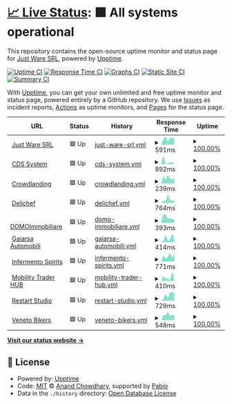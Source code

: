 # [📈 Live Status](https://JustWareSRL.github.io/JustWareUpptime): <!--live status--> **🟩 All systems operational**

This repository contains the open-source uptime monitor and status page for [Just Ware SRL](justware.it), powered by [Upptime](https://github.com/upptime/upptime).

[![Uptime CI](https://github.com/JustWareSRL/JustWareUpptime/workflows/Uptime%20CI/badge.svg)](https://github.com/JustWareSRL/JustWareUpptime/actions?query=workflow%3A%22Uptime+CI%22)
[![Response Time CI](https://github.com/JustWareSRL/JustWareUpptime/workflows/Response%20Time%20CI/badge.svg)](https://github.com/JustWareSRL/JustWareUpptime/actions?query=workflow%3A%22Response+Time+CI%22)
[![Graphs CI](https://github.com/JustWareSRL/JustWareUpptime/workflows/Graphs%20CI/badge.svg)](https://github.com/JustWareSRL/JustWareUpptime/actions?query=workflow%3A%22Graphs+CI%22)
[![Static Site CI](https://github.com/JustWareSRL/JustWareUpptime/workflows/Static%20Site%20CI/badge.svg)](https://github.com/JustWareSRL/JustWareUpptime/actions?query=workflow%3A%22Static+Site+CI%22)
[![Summary CI](https://github.com/JustWareSRL/JustWareUpptime/workflows/Summary%20CI/badge.svg)](https://github.com/JustWareSRL/JustWareUpptime/actions?query=workflow%3A%22Summary+CI%22)

With [Upptime](https://upptime.js.org), you can get your own unlimited and free uptime monitor and status page, powered entirely by a GitHub repository. We use [Issues](https://github.com/JustWareSRL/JustWareUpptime/issues) as incident reports, [Actions](https://github.com/JustWareSRL/JustWareUpptime/actions) as uptime monitors, and [Pages](https://JustWareSRL.github.io/JustWareUpptime) for the status page.

<!--start: status pages-->
<!-- This summary is generated by Upptime (https://github.com/upptime/upptime) -->
<!-- Do not edit this manually, your changes will be overwritten -->
<!-- prettier-ignore -->
| URL | Status | History | Response Time | Uptime |
| --- | ------ | ------- | ------------- | ------ |
| <img alt="" src="https://icons.duckduckgo.com/ip3/justware.it.ico" height="13"> [Just Ware SRL](https://justware.it) | 🟩 Up | [just-ware-srl.yml](https://github.com/JustWareSRL/JustWareUpptime/commits/HEAD/history/just-ware-srl.yml) | <details><summary><img alt="Response time graph" src="./graphs/just-ware-srl/response-time-week.png" height="20"> 591ms</summary><br><a href="https://JustWareSRL.github.io/JustWareUpptime/history/just-ware-srl"><img alt="Response time 591" src="https://img.shields.io/endpoint?url=https%3A%2F%2Fraw.githubusercontent.com%2FJustWareSRL%2FJustWareUpptime%2FHEAD%2Fapi%2Fjust-ware-srl%2Fresponse-time.json"></a><br><a href="https://JustWareSRL.github.io/JustWareUpptime/history/just-ware-srl"><img alt="24-hour response time 591" src="https://img.shields.io/endpoint?url=https%3A%2F%2Fraw.githubusercontent.com%2FJustWareSRL%2FJustWareUpptime%2FHEAD%2Fapi%2Fjust-ware-srl%2Fresponse-time-day.json"></a><br><a href="https://JustWareSRL.github.io/JustWareUpptime/history/just-ware-srl"><img alt="7-day response time 591" src="https://img.shields.io/endpoint?url=https%3A%2F%2Fraw.githubusercontent.com%2FJustWareSRL%2FJustWareUpptime%2FHEAD%2Fapi%2Fjust-ware-srl%2Fresponse-time-week.json"></a><br><a href="https://JustWareSRL.github.io/JustWareUpptime/history/just-ware-srl"><img alt="30-day response time 591" src="https://img.shields.io/endpoint?url=https%3A%2F%2Fraw.githubusercontent.com%2FJustWareSRL%2FJustWareUpptime%2FHEAD%2Fapi%2Fjust-ware-srl%2Fresponse-time-month.json"></a><br><a href="https://JustWareSRL.github.io/JustWareUpptime/history/just-ware-srl"><img alt="1-year response time 591" src="https://img.shields.io/endpoint?url=https%3A%2F%2Fraw.githubusercontent.com%2FJustWareSRL%2FJustWareUpptime%2FHEAD%2Fapi%2Fjust-ware-srl%2Fresponse-time-year.json"></a></details> | <details><summary><a href="https://JustWareSRL.github.io/JustWareUpptime/history/just-ware-srl">100.00%</a></summary><a href="https://JustWareSRL.github.io/JustWareUpptime/history/just-ware-srl"><img alt="All-time uptime 100.00%" src="https://img.shields.io/endpoint?url=https%3A%2F%2Fraw.githubusercontent.com%2FJustWareSRL%2FJustWareUpptime%2FHEAD%2Fapi%2Fjust-ware-srl%2Fuptime.json"></a><br><a href="https://JustWareSRL.github.io/JustWareUpptime/history/just-ware-srl"><img alt="24-hour uptime 100.00%" src="https://img.shields.io/endpoint?url=https%3A%2F%2Fraw.githubusercontent.com%2FJustWareSRL%2FJustWareUpptime%2FHEAD%2Fapi%2Fjust-ware-srl%2Fuptime-day.json"></a><br><a href="https://JustWareSRL.github.io/JustWareUpptime/history/just-ware-srl"><img alt="7-day uptime 100.00%" src="https://img.shields.io/endpoint?url=https%3A%2F%2Fraw.githubusercontent.com%2FJustWareSRL%2FJustWareUpptime%2FHEAD%2Fapi%2Fjust-ware-srl%2Fuptime-week.json"></a><br><a href="https://JustWareSRL.github.io/JustWareUpptime/history/just-ware-srl"><img alt="30-day uptime 100.00%" src="https://img.shields.io/endpoint?url=https%3A%2F%2Fraw.githubusercontent.com%2FJustWareSRL%2FJustWareUpptime%2FHEAD%2Fapi%2Fjust-ware-srl%2Fuptime-month.json"></a><br><a href="https://JustWareSRL.github.io/JustWareUpptime/history/just-ware-srl"><img alt="1-year uptime 100.00%" src="https://img.shields.io/endpoint?url=https%3A%2F%2Fraw.githubusercontent.com%2FJustWareSRL%2FJustWareUpptime%2FHEAD%2Fapi%2Fjust-ware-srl%2Fuptime-year.json"></a></details>
| <img alt="" src="https://icons.duckduckgo.com/ip3/cdssystem.it.ico" height="13"> [CDS System](https://cdssystem.it) | 🟩 Up | [cds-system.yml](https://github.com/JustWareSRL/JustWareUpptime/commits/HEAD/history/cds-system.yml) | <details><summary><img alt="Response time graph" src="./graphs/cds-system/response-time-week.png" height="20"> 892ms</summary><br><a href="https://JustWareSRL.github.io/JustWareUpptime/history/cds-system"><img alt="Response time 892" src="https://img.shields.io/endpoint?url=https%3A%2F%2Fraw.githubusercontent.com%2FJustWareSRL%2FJustWareUpptime%2FHEAD%2Fapi%2Fcds-system%2Fresponse-time.json"></a><br><a href="https://JustWareSRL.github.io/JustWareUpptime/history/cds-system"><img alt="24-hour response time 892" src="https://img.shields.io/endpoint?url=https%3A%2F%2Fraw.githubusercontent.com%2FJustWareSRL%2FJustWareUpptime%2FHEAD%2Fapi%2Fcds-system%2Fresponse-time-day.json"></a><br><a href="https://JustWareSRL.github.io/JustWareUpptime/history/cds-system"><img alt="7-day response time 892" src="https://img.shields.io/endpoint?url=https%3A%2F%2Fraw.githubusercontent.com%2FJustWareSRL%2FJustWareUpptime%2FHEAD%2Fapi%2Fcds-system%2Fresponse-time-week.json"></a><br><a href="https://JustWareSRL.github.io/JustWareUpptime/history/cds-system"><img alt="30-day response time 892" src="https://img.shields.io/endpoint?url=https%3A%2F%2Fraw.githubusercontent.com%2FJustWareSRL%2FJustWareUpptime%2FHEAD%2Fapi%2Fcds-system%2Fresponse-time-month.json"></a><br><a href="https://JustWareSRL.github.io/JustWareUpptime/history/cds-system"><img alt="1-year response time 892" src="https://img.shields.io/endpoint?url=https%3A%2F%2Fraw.githubusercontent.com%2FJustWareSRL%2FJustWareUpptime%2FHEAD%2Fapi%2Fcds-system%2Fresponse-time-year.json"></a></details> | <details><summary><a href="https://JustWareSRL.github.io/JustWareUpptime/history/cds-system">100.00%</a></summary><a href="https://JustWareSRL.github.io/JustWareUpptime/history/cds-system"><img alt="All-time uptime 100.00%" src="https://img.shields.io/endpoint?url=https%3A%2F%2Fraw.githubusercontent.com%2FJustWareSRL%2FJustWareUpptime%2FHEAD%2Fapi%2Fcds-system%2Fuptime.json"></a><br><a href="https://JustWareSRL.github.io/JustWareUpptime/history/cds-system"><img alt="24-hour uptime 100.00%" src="https://img.shields.io/endpoint?url=https%3A%2F%2Fraw.githubusercontent.com%2FJustWareSRL%2FJustWareUpptime%2FHEAD%2Fapi%2Fcds-system%2Fuptime-day.json"></a><br><a href="https://JustWareSRL.github.io/JustWareUpptime/history/cds-system"><img alt="7-day uptime 100.00%" src="https://img.shields.io/endpoint?url=https%3A%2F%2Fraw.githubusercontent.com%2FJustWareSRL%2FJustWareUpptime%2FHEAD%2Fapi%2Fcds-system%2Fuptime-week.json"></a><br><a href="https://JustWareSRL.github.io/JustWareUpptime/history/cds-system"><img alt="30-day uptime 100.00%" src="https://img.shields.io/endpoint?url=https%3A%2F%2Fraw.githubusercontent.com%2FJustWareSRL%2FJustWareUpptime%2FHEAD%2Fapi%2Fcds-system%2Fuptime-month.json"></a><br><a href="https://JustWareSRL.github.io/JustWareUpptime/history/cds-system"><img alt="1-year uptime 100.00%" src="https://img.shields.io/endpoint?url=https%3A%2F%2Fraw.githubusercontent.com%2FJustWareSRL%2FJustWareUpptime%2FHEAD%2Fapi%2Fcds-system%2Fuptime-year.json"></a></details>
| <img alt="" src="https://icons.duckduckgo.com/ip3/crowdlanding.it.ico" height="13"> [Crowdlanding](https://crowdlanding.it) | 🟩 Up | [crowdlanding.yml](https://github.com/JustWareSRL/JustWareUpptime/commits/HEAD/history/crowdlanding.yml) | <details><summary><img alt="Response time graph" src="./graphs/crowdlanding/response-time-week.png" height="20"> 239ms</summary><br><a href="https://JustWareSRL.github.io/JustWareUpptime/history/crowdlanding"><img alt="Response time 239" src="https://img.shields.io/endpoint?url=https%3A%2F%2Fraw.githubusercontent.com%2FJustWareSRL%2FJustWareUpptime%2FHEAD%2Fapi%2Fcrowdlanding%2Fresponse-time.json"></a><br><a href="https://JustWareSRL.github.io/JustWareUpptime/history/crowdlanding"><img alt="24-hour response time 239" src="https://img.shields.io/endpoint?url=https%3A%2F%2Fraw.githubusercontent.com%2FJustWareSRL%2FJustWareUpptime%2FHEAD%2Fapi%2Fcrowdlanding%2Fresponse-time-day.json"></a><br><a href="https://JustWareSRL.github.io/JustWareUpptime/history/crowdlanding"><img alt="7-day response time 239" src="https://img.shields.io/endpoint?url=https%3A%2F%2Fraw.githubusercontent.com%2FJustWareSRL%2FJustWareUpptime%2FHEAD%2Fapi%2Fcrowdlanding%2Fresponse-time-week.json"></a><br><a href="https://JustWareSRL.github.io/JustWareUpptime/history/crowdlanding"><img alt="30-day response time 239" src="https://img.shields.io/endpoint?url=https%3A%2F%2Fraw.githubusercontent.com%2FJustWareSRL%2FJustWareUpptime%2FHEAD%2Fapi%2Fcrowdlanding%2Fresponse-time-month.json"></a><br><a href="https://JustWareSRL.github.io/JustWareUpptime/history/crowdlanding"><img alt="1-year response time 239" src="https://img.shields.io/endpoint?url=https%3A%2F%2Fraw.githubusercontent.com%2FJustWareSRL%2FJustWareUpptime%2FHEAD%2Fapi%2Fcrowdlanding%2Fresponse-time-year.json"></a></details> | <details><summary><a href="https://JustWareSRL.github.io/JustWareUpptime/history/crowdlanding">100.00%</a></summary><a href="https://JustWareSRL.github.io/JustWareUpptime/history/crowdlanding"><img alt="All-time uptime 100.00%" src="https://img.shields.io/endpoint?url=https%3A%2F%2Fraw.githubusercontent.com%2FJustWareSRL%2FJustWareUpptime%2FHEAD%2Fapi%2Fcrowdlanding%2Fuptime.json"></a><br><a href="https://JustWareSRL.github.io/JustWareUpptime/history/crowdlanding"><img alt="24-hour uptime 100.00%" src="https://img.shields.io/endpoint?url=https%3A%2F%2Fraw.githubusercontent.com%2FJustWareSRL%2FJustWareUpptime%2FHEAD%2Fapi%2Fcrowdlanding%2Fuptime-day.json"></a><br><a href="https://JustWareSRL.github.io/JustWareUpptime/history/crowdlanding"><img alt="7-day uptime 100.00%" src="https://img.shields.io/endpoint?url=https%3A%2F%2Fraw.githubusercontent.com%2FJustWareSRL%2FJustWareUpptime%2FHEAD%2Fapi%2Fcrowdlanding%2Fuptime-week.json"></a><br><a href="https://JustWareSRL.github.io/JustWareUpptime/history/crowdlanding"><img alt="30-day uptime 100.00%" src="https://img.shields.io/endpoint?url=https%3A%2F%2Fraw.githubusercontent.com%2FJustWareSRL%2FJustWareUpptime%2FHEAD%2Fapi%2Fcrowdlanding%2Fuptime-month.json"></a><br><a href="https://JustWareSRL.github.io/JustWareUpptime/history/crowdlanding"><img alt="1-year uptime 100.00%" src="https://img.shields.io/endpoint?url=https%3A%2F%2Fraw.githubusercontent.com%2FJustWareSRL%2FJustWareUpptime%2FHEAD%2Fapi%2Fcrowdlanding%2Fuptime-year.json"></a></details>
| <img alt="" src="https://icons.duckduckgo.com/ip3/delichef.it.ico" height="13"> [Delichef](https://delichef.it) | 🟩 Up | [delichef.yml](https://github.com/JustWareSRL/JustWareUpptime/commits/HEAD/history/delichef.yml) | <details><summary><img alt="Response time graph" src="./graphs/delichef/response-time-week.png" height="20"> 764ms</summary><br><a href="https://JustWareSRL.github.io/JustWareUpptime/history/delichef"><img alt="Response time 764" src="https://img.shields.io/endpoint?url=https%3A%2F%2Fraw.githubusercontent.com%2FJustWareSRL%2FJustWareUpptime%2FHEAD%2Fapi%2Fdelichef%2Fresponse-time.json"></a><br><a href="https://JustWareSRL.github.io/JustWareUpptime/history/delichef"><img alt="24-hour response time 764" src="https://img.shields.io/endpoint?url=https%3A%2F%2Fraw.githubusercontent.com%2FJustWareSRL%2FJustWareUpptime%2FHEAD%2Fapi%2Fdelichef%2Fresponse-time-day.json"></a><br><a href="https://JustWareSRL.github.io/JustWareUpptime/history/delichef"><img alt="7-day response time 764" src="https://img.shields.io/endpoint?url=https%3A%2F%2Fraw.githubusercontent.com%2FJustWareSRL%2FJustWareUpptime%2FHEAD%2Fapi%2Fdelichef%2Fresponse-time-week.json"></a><br><a href="https://JustWareSRL.github.io/JustWareUpptime/history/delichef"><img alt="30-day response time 764" src="https://img.shields.io/endpoint?url=https%3A%2F%2Fraw.githubusercontent.com%2FJustWareSRL%2FJustWareUpptime%2FHEAD%2Fapi%2Fdelichef%2Fresponse-time-month.json"></a><br><a href="https://JustWareSRL.github.io/JustWareUpptime/history/delichef"><img alt="1-year response time 764" src="https://img.shields.io/endpoint?url=https%3A%2F%2Fraw.githubusercontent.com%2FJustWareSRL%2FJustWareUpptime%2FHEAD%2Fapi%2Fdelichef%2Fresponse-time-year.json"></a></details> | <details><summary><a href="https://JustWareSRL.github.io/JustWareUpptime/history/delichef">100.00%</a></summary><a href="https://JustWareSRL.github.io/JustWareUpptime/history/delichef"><img alt="All-time uptime 100.00%" src="https://img.shields.io/endpoint?url=https%3A%2F%2Fraw.githubusercontent.com%2FJustWareSRL%2FJustWareUpptime%2FHEAD%2Fapi%2Fdelichef%2Fuptime.json"></a><br><a href="https://JustWareSRL.github.io/JustWareUpptime/history/delichef"><img alt="24-hour uptime 100.00%" src="https://img.shields.io/endpoint?url=https%3A%2F%2Fraw.githubusercontent.com%2FJustWareSRL%2FJustWareUpptime%2FHEAD%2Fapi%2Fdelichef%2Fuptime-day.json"></a><br><a href="https://JustWareSRL.github.io/JustWareUpptime/history/delichef"><img alt="7-day uptime 100.00%" src="https://img.shields.io/endpoint?url=https%3A%2F%2Fraw.githubusercontent.com%2FJustWareSRL%2FJustWareUpptime%2FHEAD%2Fapi%2Fdelichef%2Fuptime-week.json"></a><br><a href="https://JustWareSRL.github.io/JustWareUpptime/history/delichef"><img alt="30-day uptime 100.00%" src="https://img.shields.io/endpoint?url=https%3A%2F%2Fraw.githubusercontent.com%2FJustWareSRL%2FJustWareUpptime%2FHEAD%2Fapi%2Fdelichef%2Fuptime-month.json"></a><br><a href="https://JustWareSRL.github.io/JustWareUpptime/history/delichef"><img alt="1-year uptime 100.00%" src="https://img.shields.io/endpoint?url=https%3A%2F%2Fraw.githubusercontent.com%2FJustWareSRL%2FJustWareUpptime%2FHEAD%2Fapi%2Fdelichef%2Fuptime-year.json"></a></details>
| <img alt="" src="https://icons.duckduckgo.com/ip3/domoimmobiliare.it.ico" height="13"> [DOMOImmobiliare](https://domoimmobiliare.it) | 🟩 Up | [domo-immobiliare.yml](https://github.com/JustWareSRL/JustWareUpptime/commits/HEAD/history/domo-immobiliare.yml) | <details><summary><img alt="Response time graph" src="./graphs/domo-immobiliare/response-time-week.png" height="20"> 393ms</summary><br><a href="https://JustWareSRL.github.io/JustWareUpptime/history/domo-immobiliare"><img alt="Response time 393" src="https://img.shields.io/endpoint?url=https%3A%2F%2Fraw.githubusercontent.com%2FJustWareSRL%2FJustWareUpptime%2FHEAD%2Fapi%2Fdomo-immobiliare%2Fresponse-time.json"></a><br><a href="https://JustWareSRL.github.io/JustWareUpptime/history/domo-immobiliare"><img alt="24-hour response time 393" src="https://img.shields.io/endpoint?url=https%3A%2F%2Fraw.githubusercontent.com%2FJustWareSRL%2FJustWareUpptime%2FHEAD%2Fapi%2Fdomo-immobiliare%2Fresponse-time-day.json"></a><br><a href="https://JustWareSRL.github.io/JustWareUpptime/history/domo-immobiliare"><img alt="7-day response time 393" src="https://img.shields.io/endpoint?url=https%3A%2F%2Fraw.githubusercontent.com%2FJustWareSRL%2FJustWareUpptime%2FHEAD%2Fapi%2Fdomo-immobiliare%2Fresponse-time-week.json"></a><br><a href="https://JustWareSRL.github.io/JustWareUpptime/history/domo-immobiliare"><img alt="30-day response time 393" src="https://img.shields.io/endpoint?url=https%3A%2F%2Fraw.githubusercontent.com%2FJustWareSRL%2FJustWareUpptime%2FHEAD%2Fapi%2Fdomo-immobiliare%2Fresponse-time-month.json"></a><br><a href="https://JustWareSRL.github.io/JustWareUpptime/history/domo-immobiliare"><img alt="1-year response time 393" src="https://img.shields.io/endpoint?url=https%3A%2F%2Fraw.githubusercontent.com%2FJustWareSRL%2FJustWareUpptime%2FHEAD%2Fapi%2Fdomo-immobiliare%2Fresponse-time-year.json"></a></details> | <details><summary><a href="https://JustWareSRL.github.io/JustWareUpptime/history/domo-immobiliare">100.00%</a></summary><a href="https://JustWareSRL.github.io/JustWareUpptime/history/domo-immobiliare"><img alt="All-time uptime 100.00%" src="https://img.shields.io/endpoint?url=https%3A%2F%2Fraw.githubusercontent.com%2FJustWareSRL%2FJustWareUpptime%2FHEAD%2Fapi%2Fdomo-immobiliare%2Fuptime.json"></a><br><a href="https://JustWareSRL.github.io/JustWareUpptime/history/domo-immobiliare"><img alt="24-hour uptime 100.00%" src="https://img.shields.io/endpoint?url=https%3A%2F%2Fraw.githubusercontent.com%2FJustWareSRL%2FJustWareUpptime%2FHEAD%2Fapi%2Fdomo-immobiliare%2Fuptime-day.json"></a><br><a href="https://JustWareSRL.github.io/JustWareUpptime/history/domo-immobiliare"><img alt="7-day uptime 100.00%" src="https://img.shields.io/endpoint?url=https%3A%2F%2Fraw.githubusercontent.com%2FJustWareSRL%2FJustWareUpptime%2FHEAD%2Fapi%2Fdomo-immobiliare%2Fuptime-week.json"></a><br><a href="https://JustWareSRL.github.io/JustWareUpptime/history/domo-immobiliare"><img alt="30-day uptime 100.00%" src="https://img.shields.io/endpoint?url=https%3A%2F%2Fraw.githubusercontent.com%2FJustWareSRL%2FJustWareUpptime%2FHEAD%2Fapi%2Fdomo-immobiliare%2Fuptime-month.json"></a><br><a href="https://JustWareSRL.github.io/JustWareUpptime/history/domo-immobiliare"><img alt="1-year uptime 100.00%" src="https://img.shields.io/endpoint?url=https%3A%2F%2Fraw.githubusercontent.com%2FJustWareSRL%2FJustWareUpptime%2FHEAD%2Fapi%2Fdomo-immobiliare%2Fuptime-year.json"></a></details>
| <img alt="" src="https://icons.duckduckgo.com/ip3/gaiarsa-automobili.com.ico" height="13"> [Gaiarsa Automobili](https://gaiarsa-automobili.com) | 🟩 Up | [gaiarsa-automobili.yml](https://github.com/JustWareSRL/JustWareUpptime/commits/HEAD/history/gaiarsa-automobili.yml) | <details><summary><img alt="Response time graph" src="./graphs/gaiarsa-automobili/response-time-week.png" height="20"> 414ms</summary><br><a href="https://JustWareSRL.github.io/JustWareUpptime/history/gaiarsa-automobili"><img alt="Response time 414" src="https://img.shields.io/endpoint?url=https%3A%2F%2Fraw.githubusercontent.com%2FJustWareSRL%2FJustWareUpptime%2FHEAD%2Fapi%2Fgaiarsa-automobili%2Fresponse-time.json"></a><br><a href="https://JustWareSRL.github.io/JustWareUpptime/history/gaiarsa-automobili"><img alt="24-hour response time 414" src="https://img.shields.io/endpoint?url=https%3A%2F%2Fraw.githubusercontent.com%2FJustWareSRL%2FJustWareUpptime%2FHEAD%2Fapi%2Fgaiarsa-automobili%2Fresponse-time-day.json"></a><br><a href="https://JustWareSRL.github.io/JustWareUpptime/history/gaiarsa-automobili"><img alt="7-day response time 414" src="https://img.shields.io/endpoint?url=https%3A%2F%2Fraw.githubusercontent.com%2FJustWareSRL%2FJustWareUpptime%2FHEAD%2Fapi%2Fgaiarsa-automobili%2Fresponse-time-week.json"></a><br><a href="https://JustWareSRL.github.io/JustWareUpptime/history/gaiarsa-automobili"><img alt="30-day response time 414" src="https://img.shields.io/endpoint?url=https%3A%2F%2Fraw.githubusercontent.com%2FJustWareSRL%2FJustWareUpptime%2FHEAD%2Fapi%2Fgaiarsa-automobili%2Fresponse-time-month.json"></a><br><a href="https://JustWareSRL.github.io/JustWareUpptime/history/gaiarsa-automobili"><img alt="1-year response time 414" src="https://img.shields.io/endpoint?url=https%3A%2F%2Fraw.githubusercontent.com%2FJustWareSRL%2FJustWareUpptime%2FHEAD%2Fapi%2Fgaiarsa-automobili%2Fresponse-time-year.json"></a></details> | <details><summary><a href="https://JustWareSRL.github.io/JustWareUpptime/history/gaiarsa-automobili">100.00%</a></summary><a href="https://JustWareSRL.github.io/JustWareUpptime/history/gaiarsa-automobili"><img alt="All-time uptime 100.00%" src="https://img.shields.io/endpoint?url=https%3A%2F%2Fraw.githubusercontent.com%2FJustWareSRL%2FJustWareUpptime%2FHEAD%2Fapi%2Fgaiarsa-automobili%2Fuptime.json"></a><br><a href="https://JustWareSRL.github.io/JustWareUpptime/history/gaiarsa-automobili"><img alt="24-hour uptime 100.00%" src="https://img.shields.io/endpoint?url=https%3A%2F%2Fraw.githubusercontent.com%2FJustWareSRL%2FJustWareUpptime%2FHEAD%2Fapi%2Fgaiarsa-automobili%2Fuptime-day.json"></a><br><a href="https://JustWareSRL.github.io/JustWareUpptime/history/gaiarsa-automobili"><img alt="7-day uptime 100.00%" src="https://img.shields.io/endpoint?url=https%3A%2F%2Fraw.githubusercontent.com%2FJustWareSRL%2FJustWareUpptime%2FHEAD%2Fapi%2Fgaiarsa-automobili%2Fuptime-week.json"></a><br><a href="https://JustWareSRL.github.io/JustWareUpptime/history/gaiarsa-automobili"><img alt="30-day uptime 100.00%" src="https://img.shields.io/endpoint?url=https%3A%2F%2Fraw.githubusercontent.com%2FJustWareSRL%2FJustWareUpptime%2FHEAD%2Fapi%2Fgaiarsa-automobili%2Fuptime-month.json"></a><br><a href="https://JustWareSRL.github.io/JustWareUpptime/history/gaiarsa-automobili"><img alt="1-year uptime 100.00%" src="https://img.shields.io/endpoint?url=https%3A%2F%2Fraw.githubusercontent.com%2FJustWareSRL%2FJustWareUpptime%2FHEAD%2Fapi%2Fgaiarsa-automobili%2Fuptime-year.json"></a></details>
| <img alt="" src="https://icons.duckduckgo.com/ip3/infermentospirits.it.ico" height="13"> [Infermento Spirits](https://infermentospirits.it) | 🟩 Up | [infermento-spirits.yml](https://github.com/JustWareSRL/JustWareUpptime/commits/HEAD/history/infermento-spirits.yml) | <details><summary><img alt="Response time graph" src="./graphs/infermento-spirits/response-time-week.png" height="20"> 771ms</summary><br><a href="https://JustWareSRL.github.io/JustWareUpptime/history/infermento-spirits"><img alt="Response time 771" src="https://img.shields.io/endpoint?url=https%3A%2F%2Fraw.githubusercontent.com%2FJustWareSRL%2FJustWareUpptime%2FHEAD%2Fapi%2Finfermento-spirits%2Fresponse-time.json"></a><br><a href="https://JustWareSRL.github.io/JustWareUpptime/history/infermento-spirits"><img alt="24-hour response time 771" src="https://img.shields.io/endpoint?url=https%3A%2F%2Fraw.githubusercontent.com%2FJustWareSRL%2FJustWareUpptime%2FHEAD%2Fapi%2Finfermento-spirits%2Fresponse-time-day.json"></a><br><a href="https://JustWareSRL.github.io/JustWareUpptime/history/infermento-spirits"><img alt="7-day response time 771" src="https://img.shields.io/endpoint?url=https%3A%2F%2Fraw.githubusercontent.com%2FJustWareSRL%2FJustWareUpptime%2FHEAD%2Fapi%2Finfermento-spirits%2Fresponse-time-week.json"></a><br><a href="https://JustWareSRL.github.io/JustWareUpptime/history/infermento-spirits"><img alt="30-day response time 771" src="https://img.shields.io/endpoint?url=https%3A%2F%2Fraw.githubusercontent.com%2FJustWareSRL%2FJustWareUpptime%2FHEAD%2Fapi%2Finfermento-spirits%2Fresponse-time-month.json"></a><br><a href="https://JustWareSRL.github.io/JustWareUpptime/history/infermento-spirits"><img alt="1-year response time 771" src="https://img.shields.io/endpoint?url=https%3A%2F%2Fraw.githubusercontent.com%2FJustWareSRL%2FJustWareUpptime%2FHEAD%2Fapi%2Finfermento-spirits%2Fresponse-time-year.json"></a></details> | <details><summary><a href="https://JustWareSRL.github.io/JustWareUpptime/history/infermento-spirits">100.00%</a></summary><a href="https://JustWareSRL.github.io/JustWareUpptime/history/infermento-spirits"><img alt="All-time uptime 100.00%" src="https://img.shields.io/endpoint?url=https%3A%2F%2Fraw.githubusercontent.com%2FJustWareSRL%2FJustWareUpptime%2FHEAD%2Fapi%2Finfermento-spirits%2Fuptime.json"></a><br><a href="https://JustWareSRL.github.io/JustWareUpptime/history/infermento-spirits"><img alt="24-hour uptime 100.00%" src="https://img.shields.io/endpoint?url=https%3A%2F%2Fraw.githubusercontent.com%2FJustWareSRL%2FJustWareUpptime%2FHEAD%2Fapi%2Finfermento-spirits%2Fuptime-day.json"></a><br><a href="https://JustWareSRL.github.io/JustWareUpptime/history/infermento-spirits"><img alt="7-day uptime 100.00%" src="https://img.shields.io/endpoint?url=https%3A%2F%2Fraw.githubusercontent.com%2FJustWareSRL%2FJustWareUpptime%2FHEAD%2Fapi%2Finfermento-spirits%2Fuptime-week.json"></a><br><a href="https://JustWareSRL.github.io/JustWareUpptime/history/infermento-spirits"><img alt="30-day uptime 100.00%" src="https://img.shields.io/endpoint?url=https%3A%2F%2Fraw.githubusercontent.com%2FJustWareSRL%2FJustWareUpptime%2FHEAD%2Fapi%2Finfermento-spirits%2Fuptime-month.json"></a><br><a href="https://JustWareSRL.github.io/JustWareUpptime/history/infermento-spirits"><img alt="1-year uptime 100.00%" src="https://img.shields.io/endpoint?url=https%3A%2F%2Fraw.githubusercontent.com%2FJustWareSRL%2FJustWareUpptime%2FHEAD%2Fapi%2Finfermento-spirits%2Fuptime-year.json"></a></details>
| <img alt="" src="https://icons.duckduckgo.com/ip3/mobilitytraderhub.com.ico" height="13"> [Mobility Trader HUB](https://mobilitytraderhub.com) | 🟩 Up | [mobility-trader-hub.yml](https://github.com/JustWareSRL/JustWareUpptime/commits/HEAD/history/mobility-trader-hub.yml) | <details><summary><img alt="Response time graph" src="./graphs/mobility-trader-hub/response-time-week.png" height="20"> 410ms</summary><br><a href="https://JustWareSRL.github.io/JustWareUpptime/history/mobility-trader-hub"><img alt="Response time 410" src="https://img.shields.io/endpoint?url=https%3A%2F%2Fraw.githubusercontent.com%2FJustWareSRL%2FJustWareUpptime%2FHEAD%2Fapi%2Fmobility-trader-hub%2Fresponse-time.json"></a><br><a href="https://JustWareSRL.github.io/JustWareUpptime/history/mobility-trader-hub"><img alt="24-hour response time 410" src="https://img.shields.io/endpoint?url=https%3A%2F%2Fraw.githubusercontent.com%2FJustWareSRL%2FJustWareUpptime%2FHEAD%2Fapi%2Fmobility-trader-hub%2Fresponse-time-day.json"></a><br><a href="https://JustWareSRL.github.io/JustWareUpptime/history/mobility-trader-hub"><img alt="7-day response time 410" src="https://img.shields.io/endpoint?url=https%3A%2F%2Fraw.githubusercontent.com%2FJustWareSRL%2FJustWareUpptime%2FHEAD%2Fapi%2Fmobility-trader-hub%2Fresponse-time-week.json"></a><br><a href="https://JustWareSRL.github.io/JustWareUpptime/history/mobility-trader-hub"><img alt="30-day response time 410" src="https://img.shields.io/endpoint?url=https%3A%2F%2Fraw.githubusercontent.com%2FJustWareSRL%2FJustWareUpptime%2FHEAD%2Fapi%2Fmobility-trader-hub%2Fresponse-time-month.json"></a><br><a href="https://JustWareSRL.github.io/JustWareUpptime/history/mobility-trader-hub"><img alt="1-year response time 410" src="https://img.shields.io/endpoint?url=https%3A%2F%2Fraw.githubusercontent.com%2FJustWareSRL%2FJustWareUpptime%2FHEAD%2Fapi%2Fmobility-trader-hub%2Fresponse-time-year.json"></a></details> | <details><summary><a href="https://JustWareSRL.github.io/JustWareUpptime/history/mobility-trader-hub">100.00%</a></summary><a href="https://JustWareSRL.github.io/JustWareUpptime/history/mobility-trader-hub"><img alt="All-time uptime 100.00%" src="https://img.shields.io/endpoint?url=https%3A%2F%2Fraw.githubusercontent.com%2FJustWareSRL%2FJustWareUpptime%2FHEAD%2Fapi%2Fmobility-trader-hub%2Fuptime.json"></a><br><a href="https://JustWareSRL.github.io/JustWareUpptime/history/mobility-trader-hub"><img alt="24-hour uptime 100.00%" src="https://img.shields.io/endpoint?url=https%3A%2F%2Fraw.githubusercontent.com%2FJustWareSRL%2FJustWareUpptime%2FHEAD%2Fapi%2Fmobility-trader-hub%2Fuptime-day.json"></a><br><a href="https://JustWareSRL.github.io/JustWareUpptime/history/mobility-trader-hub"><img alt="7-day uptime 100.00%" src="https://img.shields.io/endpoint?url=https%3A%2F%2Fraw.githubusercontent.com%2FJustWareSRL%2FJustWareUpptime%2FHEAD%2Fapi%2Fmobility-trader-hub%2Fuptime-week.json"></a><br><a href="https://JustWareSRL.github.io/JustWareUpptime/history/mobility-trader-hub"><img alt="30-day uptime 100.00%" src="https://img.shields.io/endpoint?url=https%3A%2F%2Fraw.githubusercontent.com%2FJustWareSRL%2FJustWareUpptime%2FHEAD%2Fapi%2Fmobility-trader-hub%2Fuptime-month.json"></a><br><a href="https://JustWareSRL.github.io/JustWareUpptime/history/mobility-trader-hub"><img alt="1-year uptime 100.00%" src="https://img.shields.io/endpoint?url=https%3A%2F%2Fraw.githubusercontent.com%2FJustWareSRL%2FJustWareUpptime%2FHEAD%2Fapi%2Fmobility-trader-hub%2Fuptime-year.json"></a></details>
| <img alt="" src="https://icons.duckduckgo.com/ip3/restartstudio.it.ico" height="13"> [Restart Studio](https://restartstudio.it) | 🟩 Up | [restart-studio.yml](https://github.com/JustWareSRL/JustWareUpptime/commits/HEAD/history/restart-studio.yml) | <details><summary><img alt="Response time graph" src="./graphs/restart-studio/response-time-week.png" height="20"> 729ms</summary><br><a href="https://JustWareSRL.github.io/JustWareUpptime/history/restart-studio"><img alt="Response time 729" src="https://img.shields.io/endpoint?url=https%3A%2F%2Fraw.githubusercontent.com%2FJustWareSRL%2FJustWareUpptime%2FHEAD%2Fapi%2Frestart-studio%2Fresponse-time.json"></a><br><a href="https://JustWareSRL.github.io/JustWareUpptime/history/restart-studio"><img alt="24-hour response time 729" src="https://img.shields.io/endpoint?url=https%3A%2F%2Fraw.githubusercontent.com%2FJustWareSRL%2FJustWareUpptime%2FHEAD%2Fapi%2Frestart-studio%2Fresponse-time-day.json"></a><br><a href="https://JustWareSRL.github.io/JustWareUpptime/history/restart-studio"><img alt="7-day response time 729" src="https://img.shields.io/endpoint?url=https%3A%2F%2Fraw.githubusercontent.com%2FJustWareSRL%2FJustWareUpptime%2FHEAD%2Fapi%2Frestart-studio%2Fresponse-time-week.json"></a><br><a href="https://JustWareSRL.github.io/JustWareUpptime/history/restart-studio"><img alt="30-day response time 729" src="https://img.shields.io/endpoint?url=https%3A%2F%2Fraw.githubusercontent.com%2FJustWareSRL%2FJustWareUpptime%2FHEAD%2Fapi%2Frestart-studio%2Fresponse-time-month.json"></a><br><a href="https://JustWareSRL.github.io/JustWareUpptime/history/restart-studio"><img alt="1-year response time 729" src="https://img.shields.io/endpoint?url=https%3A%2F%2Fraw.githubusercontent.com%2FJustWareSRL%2FJustWareUpptime%2FHEAD%2Fapi%2Frestart-studio%2Fresponse-time-year.json"></a></details> | <details><summary><a href="https://JustWareSRL.github.io/JustWareUpptime/history/restart-studio">100.00%</a></summary><a href="https://JustWareSRL.github.io/JustWareUpptime/history/restart-studio"><img alt="All-time uptime 100.00%" src="https://img.shields.io/endpoint?url=https%3A%2F%2Fraw.githubusercontent.com%2FJustWareSRL%2FJustWareUpptime%2FHEAD%2Fapi%2Frestart-studio%2Fuptime.json"></a><br><a href="https://JustWareSRL.github.io/JustWareUpptime/history/restart-studio"><img alt="24-hour uptime 100.00%" src="https://img.shields.io/endpoint?url=https%3A%2F%2Fraw.githubusercontent.com%2FJustWareSRL%2FJustWareUpptime%2FHEAD%2Fapi%2Frestart-studio%2Fuptime-day.json"></a><br><a href="https://JustWareSRL.github.io/JustWareUpptime/history/restart-studio"><img alt="7-day uptime 100.00%" src="https://img.shields.io/endpoint?url=https%3A%2F%2Fraw.githubusercontent.com%2FJustWareSRL%2FJustWareUpptime%2FHEAD%2Fapi%2Frestart-studio%2Fuptime-week.json"></a><br><a href="https://JustWareSRL.github.io/JustWareUpptime/history/restart-studio"><img alt="30-day uptime 100.00%" src="https://img.shields.io/endpoint?url=https%3A%2F%2Fraw.githubusercontent.com%2FJustWareSRL%2FJustWareUpptime%2FHEAD%2Fapi%2Frestart-studio%2Fuptime-month.json"></a><br><a href="https://JustWareSRL.github.io/JustWareUpptime/history/restart-studio"><img alt="1-year uptime 100.00%" src="https://img.shields.io/endpoint?url=https%3A%2F%2Fraw.githubusercontent.com%2FJustWareSRL%2FJustWareUpptime%2FHEAD%2Fapi%2Frestart-studio%2Fuptime-year.json"></a></details>
| <img alt="" src="https://icons.duckduckgo.com/ip3/venetobikers.it.ico" height="13"> [Veneto Bikers](https://venetobikers.it) | 🟩 Up | [veneto-bikers.yml](https://github.com/JustWareSRL/JustWareUpptime/commits/HEAD/history/veneto-bikers.yml) | <details><summary><img alt="Response time graph" src="./graphs/veneto-bikers/response-time-week.png" height="20"> 548ms</summary><br><a href="https://JustWareSRL.github.io/JustWareUpptime/history/veneto-bikers"><img alt="Response time 548" src="https://img.shields.io/endpoint?url=https%3A%2F%2Fraw.githubusercontent.com%2FJustWareSRL%2FJustWareUpptime%2FHEAD%2Fapi%2Fveneto-bikers%2Fresponse-time.json"></a><br><a href="https://JustWareSRL.github.io/JustWareUpptime/history/veneto-bikers"><img alt="24-hour response time 548" src="https://img.shields.io/endpoint?url=https%3A%2F%2Fraw.githubusercontent.com%2FJustWareSRL%2FJustWareUpptime%2FHEAD%2Fapi%2Fveneto-bikers%2Fresponse-time-day.json"></a><br><a href="https://JustWareSRL.github.io/JustWareUpptime/history/veneto-bikers"><img alt="7-day response time 548" src="https://img.shields.io/endpoint?url=https%3A%2F%2Fraw.githubusercontent.com%2FJustWareSRL%2FJustWareUpptime%2FHEAD%2Fapi%2Fveneto-bikers%2Fresponse-time-week.json"></a><br><a href="https://JustWareSRL.github.io/JustWareUpptime/history/veneto-bikers"><img alt="30-day response time 548" src="https://img.shields.io/endpoint?url=https%3A%2F%2Fraw.githubusercontent.com%2FJustWareSRL%2FJustWareUpptime%2FHEAD%2Fapi%2Fveneto-bikers%2Fresponse-time-month.json"></a><br><a href="https://JustWareSRL.github.io/JustWareUpptime/history/veneto-bikers"><img alt="1-year response time 548" src="https://img.shields.io/endpoint?url=https%3A%2F%2Fraw.githubusercontent.com%2FJustWareSRL%2FJustWareUpptime%2FHEAD%2Fapi%2Fveneto-bikers%2Fresponse-time-year.json"></a></details> | <details><summary><a href="https://JustWareSRL.github.io/JustWareUpptime/history/veneto-bikers">100.00%</a></summary><a href="https://JustWareSRL.github.io/JustWareUpptime/history/veneto-bikers"><img alt="All-time uptime 100.00%" src="https://img.shields.io/endpoint?url=https%3A%2F%2Fraw.githubusercontent.com%2FJustWareSRL%2FJustWareUpptime%2FHEAD%2Fapi%2Fveneto-bikers%2Fuptime.json"></a><br><a href="https://JustWareSRL.github.io/JustWareUpptime/history/veneto-bikers"><img alt="24-hour uptime 100.00%" src="https://img.shields.io/endpoint?url=https%3A%2F%2Fraw.githubusercontent.com%2FJustWareSRL%2FJustWareUpptime%2FHEAD%2Fapi%2Fveneto-bikers%2Fuptime-day.json"></a><br><a href="https://JustWareSRL.github.io/JustWareUpptime/history/veneto-bikers"><img alt="7-day uptime 100.00%" src="https://img.shields.io/endpoint?url=https%3A%2F%2Fraw.githubusercontent.com%2FJustWareSRL%2FJustWareUpptime%2FHEAD%2Fapi%2Fveneto-bikers%2Fuptime-week.json"></a><br><a href="https://JustWareSRL.github.io/JustWareUpptime/history/veneto-bikers"><img alt="30-day uptime 100.00%" src="https://img.shields.io/endpoint?url=https%3A%2F%2Fraw.githubusercontent.com%2FJustWareSRL%2FJustWareUpptime%2FHEAD%2Fapi%2Fveneto-bikers%2Fuptime-month.json"></a><br><a href="https://JustWareSRL.github.io/JustWareUpptime/history/veneto-bikers"><img alt="1-year uptime 100.00%" src="https://img.shields.io/endpoint?url=https%3A%2F%2Fraw.githubusercontent.com%2FJustWareSRL%2FJustWareUpptime%2FHEAD%2Fapi%2Fveneto-bikers%2Fuptime-year.json"></a></details>

<!--end: status pages-->

[**Visit our status website →**](https://JustWareSRL.github.io/JustWareUpptime)

## 📄 License

- Powered by: [Upptime](https://github.com/upptime/upptime)
- Code: [MIT](./LICENSE) © [Anand Chowdhary](https://anandchowdhary.com), supported by [Pabio](https://pabio.com)
- Data in the `./history` directory: [Open Database License](https://opendatacommons.org/licenses/odbl/1-0/)
